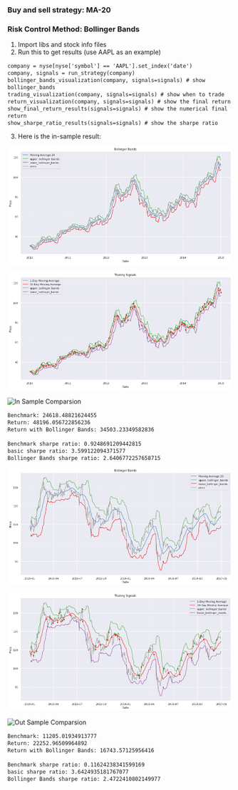 ### Buy and sell strategy: MA-20
### Risk Control Method: Bollinger Bands

1. Import libs and stock info files
2. Run this to get results (use AAPL as an example)
```
company = nyse[nyse['symbol'] == 'AAPL'].set_index('date')
company, signals = run_strategy(company)
bollinger_bands_visualization(company, signals=signals) # show bollinger_bands
trading_visualization(company, signals=signals) # show when to trade
return_visualization(company, signals=signals) # show the final return
show_final_return_results(signals=signals) # show the numerical final return
show_sharpe_ratio_results(signals=signals) # show the sharpe ratio
```
3. Here is the in-sample result:

![In Sample Bollinger Bands](images/in-sample/Bollinger_Bands.png)

![In Sample Trading Signals](images/in-sample/trading_signals.png)

![In Sample Comparsion](images/in-sample/comparsion.png)

```
Benchmark: 24618.48821624455
Return: 48196.056722856236
Return with Bollinger Bands: 34503.23349582836

Benchmark sharpe ratio: 0.9248691209442815
basic sharpe ratio: 3.599122094371577
Bollinger Bands sharpe ratio: 2.6406772257658715
```

![Out Sample Bollinger Bands](images/out-sample/Bollinger_Bands.png)

![Out Sample Trading Signals](images/out-sample/trading_signals.png)

![Out Sample Comparsion](images/out-sample/comparsion.png)

```
Benchmark: 11205.01934913777
Return: 22252.96509964892
Return with Bollinger Bands: 16743.57125956416

Benchmark sharpe ratio: 0.11624238341599169
basic sharpe ratio: 3.6424935181767077
Bollinger Bands sharpe ratio: 2.4722410802149977
```